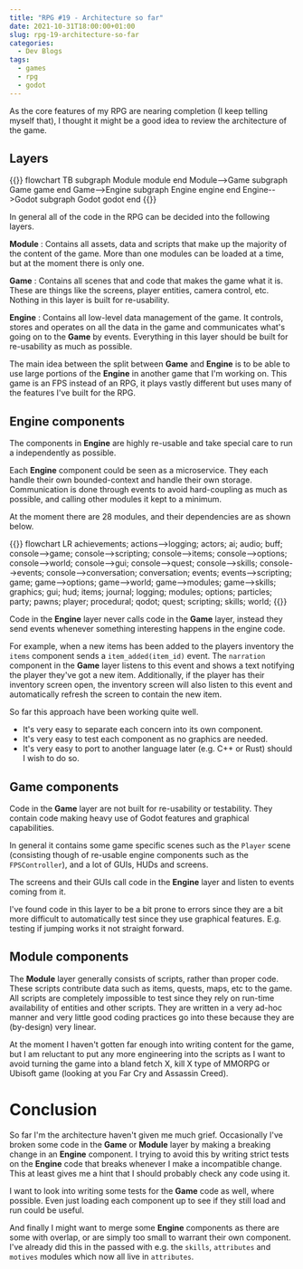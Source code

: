 ```yaml
---
title: "RPG #19 - Architecture so far"
date: 2021-10-31T18:00:00+01:00
slug: rpg-19-architecture-so-far
categories:
  - Dev Blogs
tags:
  - games
  - rpg
  - godot
---
```


As the core features of my RPG are nearing completion (I keep telling myself that), I thought it might be a good idea to review the architecture of the game.

## Layers

{{<mermaid>}}
flowchart TB
  subgraph Module
    module
  end
  Module-->Game
  subgraph Game
    game
  end
  Game-->Engine
  subgraph Engine
    engine
  end
  Engine-->Godot
  subgraph Godot
    godot
  end
{{</mermaid>}}

In general all of the code in the RPG can be decided into the following layers.

**Module**
: Contains all assets, data and scripts that make up the majority of the content of the game. More than one modules can be loaded at a time, but at the moment there is only one.

**Game**
: Contains all scenes that and code that makes the game what it is.
These are things like the screens, player entities, camera control, etc.
Nothing in this layer is built for re-usability.

**Engine**
: Contains all low-level data management of the game.
It controls, stores and operates on all the data in the game and communicates what's going on to the **Game** by events.
Everything in this layer should be built for re-usability as much as possible.

The main idea between the split between **Game** and **Engine** is to be able to use large portions of the **Engine** in another game that I'm working on.
This game is an FPS instead of an RPG, it plays vastly different but uses many of the features I've built for the RPG.

## Engine components

The components in **Engine** are highly re-usable and take special care to run a independently as possible.

Each **Engine** component could be seen as a microservice.
They each handle their own bounded-context and handle their own storage.
Communication is done through events to avoid hard-coupling as much as possible, and calling other modules it kept to a minimum.

At the moment there are 28 modules, and their dependencies are as shown below.

{{<mermaid>}}
flowchart LR
  achievements;
  actions-->logging;
  actors;
  ai;
  audio;
  buff;
  console-->game;
  console-->scripting;
  console-->items;
  console-->options;
  console-->world;
  console-->gui;
  console-->quest;
  console-->skills;
  console-->events;
  console-->conversation;
  conversation;
  events;
  events-->scripting;
  game;
  game-->options;
  game-->world;
  game-->modules;
  game-->skills;
  graphics;
  gui;
  hud;
  items;
  journal;
  logging;
  modules;
  options;
  particles;
  party;
  pawns;
  player;
  procedural;
  qodot;
  quest;
  scripting;
  skills;
  world;
{{</mermaid>}}

Code in the **Engine** layer never calls code in the **Game** layer, instead they send events whenever something interesting happens in the engine code.

For example, when a new items has been added to the players inventory the `items` component sends a `item_added(item_id)` event.
The `narration` component in the **Game** layer listens to this event and shows a text notifying the player they've got a new item.
Additionally, if the player has their inventory screen open, the inventory screen will also listen to this event and automatically refresh the screen to contain the new item.

So far this approach have been working quite well.

* It's very easy to separate each concern into its own component.
* It's very easy to test each component as no graphics are needed.
* It's very easy to port to another language later (e.g. C++ or Rust) should I wish to do so.

## Game components

Code in the **Game** layer are not built for re-usability or testability.
They contain code making heavy use of Godot features and graphical capabilities.

In general it contains some game specific scenes such as the `Player` scene (consisting though of re-usable engine components such as the `FPSController`), and a lot of GUIs, HUDs and screens.

The screens and their GUIs call code in the **Engine** layer and listen to events coming from it.

I've found code in this layer to be a bit prone to errors since they are a bit more difficult to automatically test since they use graphical features.
E.g. testing if jumping works it not straight forward.

## Module components

The **Module** layer generally consists of scripts, rather than proper code.
These scripts contribute data such as items, quests, maps, etc to the game.
All scripts are completely impossible to test since they rely on run-time availability of entities and other scripts.
They are written in a very ad-hoc manner and very little good coding practices go into these because they are (by-design) very linear.

At the moment I haven't gotten far enough into writing content for the game, but I am reluctant to put any more engineering into the scripts as I want to avoid turning the game into a bland fetch X, kill X type of MMORPG or Ubisoft game (looking at you Far Cry and Assassin Creed).

# Conclusion

So far I'm the architecture haven't given me much grief.
Occasionally I've broken some code in the **Game** or **Module** layer by making a breaking change in an **Engine** component.
I trying to avoid this by writing strict tests on the **Engine** code that breaks whenever I make a incompatible change.
This at least gives me a hint that I should probably check any code using it.

I want to look into writing some tests for the **Game** code as well, where possible.
Even just loading each component up to see if they still load and run could be useful.

And finally I might want to merge some **Engine** components as there are some with overlap, or are simply too small to warrant their own component.
I've already did this in the passed with e.g. the `skills`, `attributes` and `motives` modules which now all live in `attributes`.